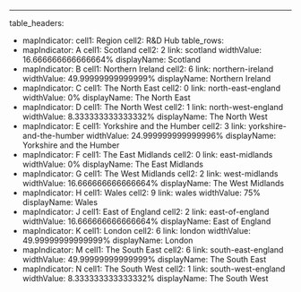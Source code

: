 ---
table_headers:
 - mapIndicator:
   cell1: Region
   cell2: R&D Hub
table_rows:
 - mapIndicator: A
   cell1: Scotland
   cell2: 2
   link: scotland
   widthValue: 16.666666666666664%
   displayName: Scotland
 - mapIndicator: B
   cell1: Northern Ireland
   cell2: 6
   link: northern-ireland
   widthValue: 49.99999999999999%
   displayName: Northern Ireland
 - mapIndicator: C
   cell1: The North East
   cell2: 0
   link: north-east-england
   widthValue: 0%
   displayName: The North East
 - mapIndicator: D
   cell1: The North West
   cell2: 1
   link: north-west-england
   widthValue: 8.333333333333332%
   displayName: The North West
 - mapIndicator: E
   cell1: Yorkshire and the Humber
   cell2: 3
   link: yorkshire-and-the-humber
   widthValue: 24.999999999999996%
   displayName: Yorkshire and the Humber
 - mapIndicator: F
   cell1: The East Midlands
   cell2: 0
   link: east-midlands
   widthValue: 0%
   displayName: The East Midlands
 - mapIndicator: G
   cell1: The West Midlands
   cell2: 2
   link: west-midlands
   widthValue: 16.666666666666664%
   displayName: The West Midlands
 - mapIndicator: H
   cell1: Wales
   cell2: 9
   link: wales
   widthValue: 75%
   displayName: Wales
 - mapIndicator: J
   cell1: East of England
   cell2: 2
   link: east-of-england
   widthValue: 16.666666666666664%
   displayName: East of England
 - mapIndicator: K
   cell1: London
   cell2: 6
   link: london
   widthValue: 49.99999999999999%
   displayName: London
 - mapIndicator: M
   cell1: The South East
   cell2: 6
   link: south-east-england
   widthValue: 49.99999999999999%
   displayName: The South East
 - mapIndicator: N
   cell1: The South West
   cell2: 1
   link: south-west-england
   widthValue: 8.333333333333332%
   displayName: The South West
